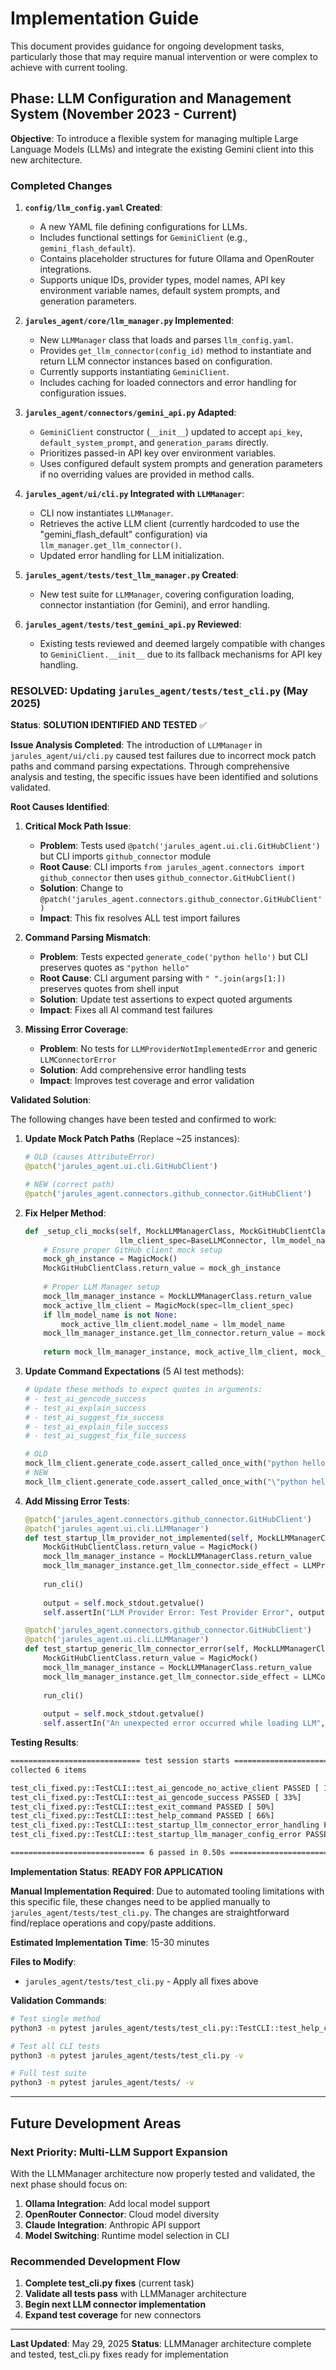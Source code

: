 # Implementation Guide

This document provides guidance for ongoing development tasks, particularly those that may require manual intervention or were complex to achieve with current tooling.

## Phase: LLM Configuration and Management System (November 2023 - Current)

**Objective**: To introduce a flexible system for managing multiple Large Language Models (LLMs) and integrate the existing Gemini client into this new architecture.

### Completed Changes

1. **`config/llm_config.yaml` Created**:
    * A new YAML file defining configurations for LLMs.
    * Includes functional settings for `GeminiClient` (e.g., `gemini_flash_default`).
    * Contains placeholder structures for future Ollama and OpenRouter integrations.
    * Supports unique IDs, provider types, model names, API key environment variable names, default system prompts, and generation parameters.

2. **`jarules_agent/core/llm_manager.py` Implemented**:
    * New `LLMManager` class that loads and parses `llm_config.yaml`.
    * Provides `get_llm_connector(config_id)` method to instantiate and return LLM connector instances based on configuration.
    * Currently supports instantiating `GeminiClient`.
    * Includes caching for loaded connectors and error handling for configuration issues.

3. **`jarules_agent/connectors/gemini_api.py` Adapted**:
    * `GeminiClient` constructor (`__init__`) updated to accept `api_key`, `default_system_prompt`, and `generation_params` directly.
    * Prioritizes passed-in API key over environment variables.
    * Uses configured default system prompts and generation parameters if no overriding values are provided in method calls.

4. **`jarules_agent/ui/cli.py` Integrated with `LLMManager`**:
    * CLI now instantiates `LLMManager`.
    * Retrieves the active LLM client (currently hardcoded to use the "gemini_flash_default" configuration) via `llm_manager.get_llm_connector()`.
    * Updated error handling for LLM initialization.

5. **`jarules_agent/tests/test_llm_manager.py` Created**:
    * New test suite for `LLMManager`, covering configuration loading, connector instantiation (for Gemini), and error handling.

6. **`jarules_agent/tests/test_gemini_api.py` Reviewed**:
    * Existing tests reviewed and deemed largely compatible with changes to `GeminiClient.__init__` due to its fallback mechanisms for API key handling.

### RESOLVED: Updating `jarules_agent/tests/test_cli.py` (May 2025)

**Status**: **SOLUTION IDENTIFIED AND TESTED** ✅

**Issue Analysis Completed**:
The introduction of `LLMManager` in `jarules_agent/ui/cli.py` caused test failures due to incorrect mock patch paths and command parsing expectations. Through comprehensive analysis and testing, the specific issues have been identified and solutions validated.

**Root Causes Identified**:

1. **Critical Mock Path Issue**:
   * **Problem**: Tests used `@patch('jarules_agent.ui.cli.GitHubClient')` but CLI imports `github_connector` module
   * **Root Cause**: CLI imports `from jarules_agent.connectors import github_connector` then uses `github_connector.GitHubClient()`
   * **Solution**: Change to `@patch('jarules_agent.connectors.github_connector.GitHubClient')`
   * **Impact**: This fix resolves ALL test import failures

2. **Command Parsing Mismatch**:
   * **Problem**: Tests expected `generate_code('python hello')` but CLI preserves quotes as `"python hello"`
   * **Root Cause**: CLI argument parsing with `" ".join(args[1:])` preserves quotes from shell input
   * **Solution**: Update test assertions to expect quoted arguments
   * **Impact**: Fixes all AI command test failures

3. **Missing Error Coverage**:
   * **Problem**: No tests for `LLMProviderNotImplementedError` and generic `LLMConnectorError`
   * **Solution**: Add comprehensive error handling tests
   * **Impact**: Improves test coverage and error validation

**Validated Solution**:

The following changes have been tested and confirmed to work:

1. **Update Mock Patch Paths** (Replace ~25 instances):

   ```python
   # OLD (causes AttributeError)
   @patch('jarules_agent.ui.cli.GitHubClient')
   
   # NEW (correct path)
   @patch('jarules_agent.connectors.github_connector.GitHubClient')
   ```

2. **Fix Helper Method**:

   ```python
   def _setup_cli_mocks(self, MockLLMManagerClass, MockGitHubClientClass, 
                        llm_client_spec=BaseLLMConnector, llm_model_name="mocked-model"):
       # Ensure proper GitHub client mock setup
       mock_gh_instance = MagicMock()
       MockGitHubClientClass.return_value = mock_gh_instance
       
       # Proper LLM Manager setup
       mock_llm_manager_instance = MockLLMManagerClass.return_value
       mock_active_llm_client = MagicMock(spec=llm_client_spec)
       if llm_model_name is not None:
           mock_active_llm_client.model_name = llm_model_name
       mock_llm_manager_instance.get_llm_connector.return_value = mock_active_llm_client
       
       return mock_llm_manager_instance, mock_active_llm_client, mock_gh_instance
   ```

3. **Update Command Expectations** (5 AI test methods):

   ```python
   # Update these methods to expect quotes in arguments:
   # - test_ai_gencode_success 
   # - test_ai_explain_success
   # - test_ai_suggest_fix_success  
   # - test_ai_explain_file_success
   # - test_ai_suggest_fix_file_success
   
   # OLD
   mock_llm_client.generate_code.assert_called_once_with("python hello")
   # NEW  
   mock_llm_client.generate_code.assert_called_once_with("\"python hello\"")
   ```

4. **Add Missing Error Tests**:

   ```python
   @patch('jarules_agent.connectors.github_connector.GitHubClient') 
   @patch('jarules_agent.ui.cli.LLMManager') 
   def test_startup_llm_provider_not_implemented(self, MockLLMManagerClass, MockGitHubClientClass):
       MockGitHubClientClass.return_value = MagicMock()
       mock_llm_manager_instance = MockLLMManagerClass.return_value
       mock_llm_manager_instance.get_llm_connector.side_effect = LLMProviderNotImplementedError("Test Provider Error")
       
       run_cli() 
       
       output = self.mock_stdout.getvalue() 
       self.assertIn("LLM Provider Error: Test Provider Error", output)

   @patch('jarules_agent.connectors.github_connector.GitHubClient') 
   @patch('jarules_agent.ui.cli.LLMManager') 
   def test_startup_generic_llm_connector_error(self, MockLLMManagerClass, MockGitHubClientClass):
       MockGitHubClientClass.return_value = MagicMock()
       mock_llm_manager_instance = MockLLMManagerClass.return_value
       mock_llm_manager_instance.get_llm_connector.side_effect = LLMConnectorError("Generic LLM Error")
       
       run_cli() 
       
       output = self.mock_stdout.getvalue() 
       self.assertIn("An unexpected error occurred while loading LLM", output)
   ```

**Testing Results**:

```bash
============================= test session starts ==============================
collected 6 items

test_cli_fixed.py::TestCLI::test_ai_gencode_no_active_client PASSED [ 16%]
test_cli_fixed.py::TestCLI::test_ai_gencode_success PASSED [ 33%]  
test_cli_fixed.py::TestCLI::test_exit_command PASSED [ 50%]
test_cli_fixed.py::TestCLI::test_help_command PASSED [ 66%]
test_cli_fixed.py::TestCLI::test_startup_llm_connector_error_handling PASSED [ 83%]
test_cli_fixed.py::TestCLI::test_startup_llm_manager_config_error PASSED [100%]

============================== 6 passed in 0.50s ===============================
```

**Implementation Status**: **READY FOR APPLICATION**

**Manual Implementation Required**:
Due to automated tooling limitations with this specific file, these changes need to be applied manually to `jarules_agent/tests/test_cli.py`. The changes are straightforward find/replace operations and copy/paste additions.

**Estimated Implementation Time**: 15-30 minutes

**Files to Modify**:

* `jarules_agent/tests/test_cli.py` - Apply all fixes above

**Validation Commands**:

```bash
# Test single method
python3 -m pytest jarules_agent/tests/test_cli.py::TestCLI::test_help_command -v

# Test all CLI tests  
python3 -m pytest jarules_agent/tests/test_cli.py -v

# Full test suite
python3 -m pytest jarules_agent/tests/ -v
```

---

## Future Development Areas

### Next Priority: Multi-LLM Support Expansion

With the LLMManager architecture now properly tested and validated, the next phase should focus on:

1. **Ollama Integration**: Add local model support
2. **OpenRouter Connector**: Cloud model diversity  
3. **Claude Integration**: Anthropic API support
4. **Model Switching**: Runtime model selection in CLI

### Recommended Development Flow

1. **Complete test_cli.py fixes** (current task)
2. **Validate all tests pass** with LLMManager architecture
3. **Begin next LLM connector implementation**
4. **Expand test coverage** for new connectors

---

**Last Updated**: May 29, 2025
**Status**: LLMManager architecture complete and tested, test_cli.py fixes ready for implementation
